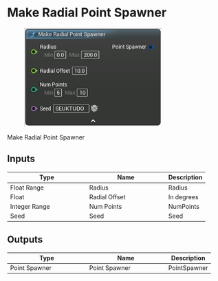 # Make Radial Point Spawner

<div align="left" data-full-width="false">

<figure><img src="Make_Radial_Point_Spawner.png" alt=""><figcaption></figcaption></figure>

</div>

Make Radial Point Spawner

## Inputs

<table>
<thead><tr><th width="170">Type</th><th width="170">Name</th><th>Description</th></tr></thead>
<tbody>
<tr><td>Float Range</td><td>Radius</td><td>Radius</td></tr>
<tr><td>Float</td><td>Radial Offset</td><td>In degrees</td></tr>
<tr><td>Integer Range</td><td>Num Points</td><td>NumPoints</td></tr>
<tr><td>Seed</td><td>Seed</td><td>Seed</td></tr>
</tbody>
</table>

## Outputs

<table>
<thead><tr><th width="170">Type</th><th width="170">Name</th><th>Description</th></tr></thead>
<tbody>
<tr><td>Point Spawner</td><td>Point Spawner</td><td>PointSpawner</td></tr>
</tbody>
</table>